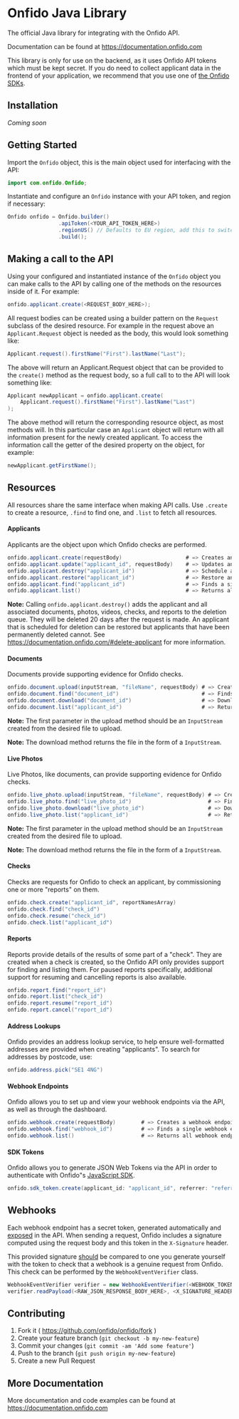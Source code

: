 # Onfido Java Library

The official Java library for integrating with the Onfido API.

Documentation can be found at <https://documentation.onfido.com>

This library is only for use on the backend, as it uses Onfido API tokens which must be kept secret. If you do need to collect applicant data in the frontend of your application, we recommend that you use one of [the Onfido SDKs](https://developers.onfido.com/sdks/).

## Installation

_Coming soon_

## Getting Started

Import the `Onfido` object, this is the main object used for interfacing with the API:

```java
import com.onfido.Onfido;
```

Instantiate and configure an `Onfido` instance with your API token, and region if necessary:

```java
Onfido onfido = Onfido.builder()
                .apiToken(<YOUR_API_TOKEN_HERE>)
                .regionUS() // Defaults to EU region, add this to switch to US
                .build();
```

## Making a call to the API

Using your configured and instantiated instance of the `Onfido` object you can make calls to the API by calling one of the methods on the resources inside of it. For example:

```java
onfido.applicant.create(<REQUEST_BODY_HERE>);
```

All request bodies can be created using a builder pattern on the `Request` subclass of the desired resource. For example in the request above an `Applicant.Request` object is needed as the body, this would look something like:

```java
Applicant.request().firstName("First").lastName("Last");
```

The above will return an Applicant.Request object that can be provided to the `create()` method as the request body, so a full call to to the API will look something like:

```java
Applicant newApplicant = onfido.applicant.create(
    Applicant.request().firstName("First").lastName("Last")
);
```

The above method will return the corresponding resource object, as most methods will. In this particular case an `Applicant` object will return with all information present for the newly created applicant. To access the information call the getter of the desired property on the object, for example:

```java
newApplicant.getFirstName();
```

## Resources

All resources share the same interface when making API calls. Use `.create` to create a resource, `.find` to find one, and `.list` to fetch all resources.

#### Applicants

Applicants are the object upon which Onfido checks are performed.

```java
onfido.applicant.create(requestBody)                    # => Creates an applicant
onfido.applicant.update("applicant_id", requestBody)    # => Updates an applicant
onfido.applicant.destroy("applicant_id")                # => Schedule an applicant for deletion
onfido.applicant.restore("applicant_id")                # => Restore an applicant scheduled for deletion
onfido.applicant.find("applicant_id")                   # => Finds a single applicant
onfido.applicant.list()                                 # => Returns all applicants
```

**Note:** Calling `onfido.applicant.destroy()` adds the applicant and all associated documents, photos, videos, checks, and reports to the deletion queue. They will be deleted 20 days after the request is made. An applicant that is scheduled for deletion can be restored but applicants that have been permanently deleted cannot.
See https://documentation.onfido.com/#delete-applicant for more information.

#### Documents

Documents provide supporting evidence for Onfido checks.

```java
onfido.document.upload(inputStream, "fileName", requestBody) # => Creates a document
onfido.document.find("document_id")                          # => Finds a document
onfido.document.download("document_id")                      # => Downloads a document as a binary data
onfido.document.list("applicant_id")                         # => Returns all applicant's documents
```

**Note:** The first parameter in the upload method should be an `InputStream` created from the desired file to upload.
 
**Note:** The download method returns the file in the form of a `InputStream`.

#### Live Photos

Live Photos, like documents, can provide supporting evidence for Onfido checks.

```java
onfido.live_photo.upload(inputStream, "fileName", requestBody) # => Creates a live photo
onfido.live_photo.find("live_photo_id")                        # => Finds a live photo
onfido.live_photo.download("live_photo_id")                    # => Downloads a live photo as binary data
onfido.live_photo.list("applicant_id")                         # => Returns all applicant's live photos
```

**Note:** The first parameter in the upload method should be an `InputStream` created from the desired file to upload.
 
**Note:** The download method returns the file in the form of a `InputStream`.

#### Checks

Checks are requests for Onfido to check an applicant, by commissioning one or
more "reports" on them.

```java
onfido.check.create("applicant_id", reportNamesArray) 
onfido.check.find("check_id")
onfido.check.resume("check_id")
onfido.check.list("applicant_id")
```

#### Reports

Reports provide details of the results of some part of a "check". They are
created when a check is created, so the Onfido API only provides support for
finding and listing them. For paused reports specifically, additional support for resuming and
 cancelling reports is also available.

```java
onfido.report.find("report_id")
onfido.report.list("check_id")
onfido.report.resume("report_id")
onfido.report.cancel("report_id")
```

#### Address Lookups

Onfido provides an address lookup service, to help ensure well-formatted
addresses are provided when creating "applicants". To search for addresses
by postcode, use:

```java
onfido.address.pick("SE1 4NG")
```

#### Webhook Endpoints

Onfido allows you to set up and view your webhook endpoints via the API, as well
as through the dashboard.

```java
onfido.webhook.create(requestBody)        # => Creates a webhook endpoint
onfido.webhook.find("webhook_id")         # => Finds a single webhook endpoint
onfido.webhook.list()                     # => Returns all webhook endpoints
```

#### SDK Tokens

Onfido allows you to generate JSON Web Tokens via the API in order to authenticate
with Onfido"s [JavaScript SDK](https://github.com/onfido/onfido-sdk-ui).

```java
onfido.sdk_token.create(applicant_id: "applicant_id", referrer: "referrer")
```

## Webhooks

Each webhook endpoint has a secret token, generated automatically and [exposed](https://onfido.com/documentation#register-webhook) in the API. When sending a request, Onfido includes a signature computed using the request body and this token in the `X-Signature` header.

This provided signature [should](https://onfido.com/documentation#webhook-security) be compared to one you generate yourself with the token to check that a webhook is a genuine request from Onfido. This check can be performed by the `WebhookEventVerifier` class.

```java
WebhookEventVerifier verifier = new WebhookEventVerifier(<WEBHOOK_TOKEN_HERE>);
verifier.readPayload(<RAW_JSON_RESPONSE_BODY_HERE>, <X_SIGNATURE_HEADER_HERE>)
```

## Contributing

1. Fork it ( https://github.com/onfido/onfido/fork )
2. Create your feature branch (`git checkout -b my-new-feature`)
3. Commit your changes (`git commit -am 'Add some feature'`)
4. Push to the branch (`git push origin my-new-feature`)
5. Create a new Pull Request


## More Documentation

More documentation and code examples can be found at <https://documentation.onfido.com>

